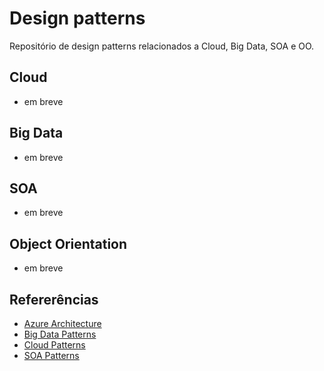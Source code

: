 # Design patterns
Repositório de design patterns relacionados a Cloud, Big Data, SOA e OO.

## Cloud
- em breve

## Big Data
- em breve

## SOA
- em breve

## Object Orientation
- em breve

## Refererências
- <a href="https://docs.microsoft.com/en-us/azure/architecture/">Azure Architecture</a>
- <a href="http://www.bigdatapatterns.org">Big Data Patterns</a>
- <a href="http://www.cloudpatterns.org">Cloud Patterns</a>
- <a href="http://www.soapatterns.org">SOA Patterns</a>
